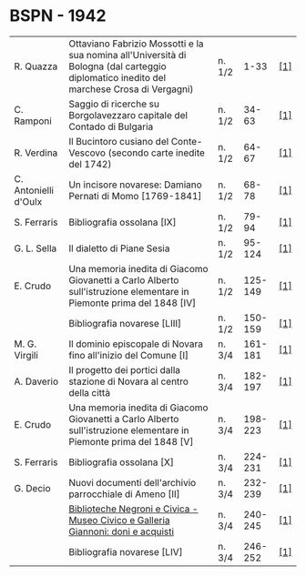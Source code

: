 # BSPN - 1942

<table>
    <tr>
        <td>R. Quazza</td>
        <td>Ottaviano Fabrizio Mossotti e la sua nomina all'Universit&agrave; di Bologna (dal carteggio diplomatico
            inedito del marchese Crosa di Vergagni)
        </td>
        <td>n. 1/2</td>
        <td>1-33</td>
        <td><a href="https://en.calameo.com/read/0072607350ae240baa389">[1]</a></td>
    </tr>
    <tr>
        <td>C. Ramponi</td>
        <td>Saggio di ricerche su Borgolavezzaro capitale del Contado di Bulgaria</td>
        <td>n. 1/2</td>
        <td>34-63</td>
        <td><a href="https://en.calameo.com/read/0072607350ae240baa389">[1]</a></td>
    </tr>
    <tr>
        <td>R. Verdina</td>
        <td>Il Bucintoro cusiano del Conte-Vescovo (secondo carte inedite del 1742)</td>
        <td>n. 1/2</td>
        <td>64-67</td>
        <td><a href="https://en.calameo.com/read/0072607350ae240baa389">[1]</a></td>
    </tr>
    <tr>
        <td>C. Antonielli d'Oulx</td>
        <td>Un incisore novarese: Damiano Pernati di Momo [1769-1841]</td>
        <td>n. 1/2</td>
        <td>68-78</td>
        <td><a href="https://en.calameo.com/read/0072607350ae240baa389">[1]</a></td>
    </tr>
    <tr>
        <td>S. Ferraris</td>
        <td>Bibliografia ossolana [IX]</td>
        <td>n. 1/2</td>
        <td>79-94</td>
        <td><a href="https://en.calameo.com/read/0072607350ae240baa389">[1]</a></td>
    </tr>
    <tr>
        <td>G. L. Sella</td>
        <td>Il dialetto di Piane Sesia</td>
        <td>n. 1/2</td>
        <td>95-124</td>
        <td><a href="https://en.calameo.com/read/0072607350ae240baa389">[1]</a></td>
    </tr>
    <tr>
        <td>E. Crudo</td>
        <td>Una memoria inedita di Giacomo Giovanetti a Carlo Alberto sull'istruzione elementare in Piemonte prima del
            1848 [IV]
        </td>
        <td>n. 1/2</td>
        <td>125-149</td>
        <td><a href="https://en.calameo.com/read/0072607350ae240baa389">[1]</a></td>
    </tr>
    <tr>
        <td></td>
        <td>Bibliografia novarese [LIII]</td>
        <td>n. 1/2</td>
        <td>150-159</td>
        <td><a href="https://en.calameo.com/read/0072607350ae240baa389">[1]</a></td>
    </tr>
    <tr>
        <td>M. G. Virgili</td>
        <td>Il dominio episcopale di Novara fino all'inizio del Comune [I]</td>
        <td>n. 3/4</td>
        <td>161-181</td>
        <td><a href="https://en.calameo.com/read/00726073552c2f14e5e1d">[1]</a></td>
    </tr>
    <tr>
        <td>A. Daverio</td>
        <td>Il progetto dei portici dalla stazione di Novara al centro della citt&agrave;</td>
        <td>n. 3/4</td>
        <td>182-197</td>
        <td><a href="https://en.calameo.com/read/00726073552c2f14e5e1d">[1]</a></td>
    </tr>
    <tr>
        <td>E. Crudo</td>
        <td>Una memoria inedita di Giacomo Giovanetti a Carlo Alberto sull'istruzione elementare in Piemonte prima del
            1848 [V]
        </td>
        <td>n. 3/4</td>
        <td>198-223</td>
        <td><a href="https://en.calameo.com/read/00726073552c2f14e5e1d">[1]</a></td>
    </tr>
    <tr>
        <td>S. Ferraris</td>
        <td>Bibliografia ossolana [X]</td>
        <td>n. 3/4</td>
        <td>224-231</td>
        <td><a href="https://en.calameo.com/read/00726073552c2f14e5e1d">[1]</a></td>
    </tr>
    <tr>
        <td>G. Decio</td>
        <td>Nuovi documenti dell'archivio parrocchiale di Ameno [II]</td>
        <td>n. 3/4</td>
        <td>232-239</td>
        <td><a href="https://en.calameo.com/read/00726073552c2f14e5e1d">[1]</a></td>
    </tr>
    <tr>
        <td></td>
        <td><a href="http://www.ssno.it/BSPNo/bspn_not42.html#423">Biblioteche Negroni e Civica - Museo Civico e
            Galleria Giannoni: doni e acquisti</a></td>
        <td>n. 3/4</td>
        <td>240-245</td>
        <td><a href="https://en.calameo.com/read/00726073552c2f14e5e1d">[1]</a></td>
    </tr>
    <tr>
        <td></td>
        <td>Bibliografia novarese [LIV]</td>
        <td>n. 3/4</td>
        <td>246-252</td>
        <td><a href="https://en.calameo.com/read/00726073552c2f14e5e1d">[1]</a></td>
    </tr>
</table>